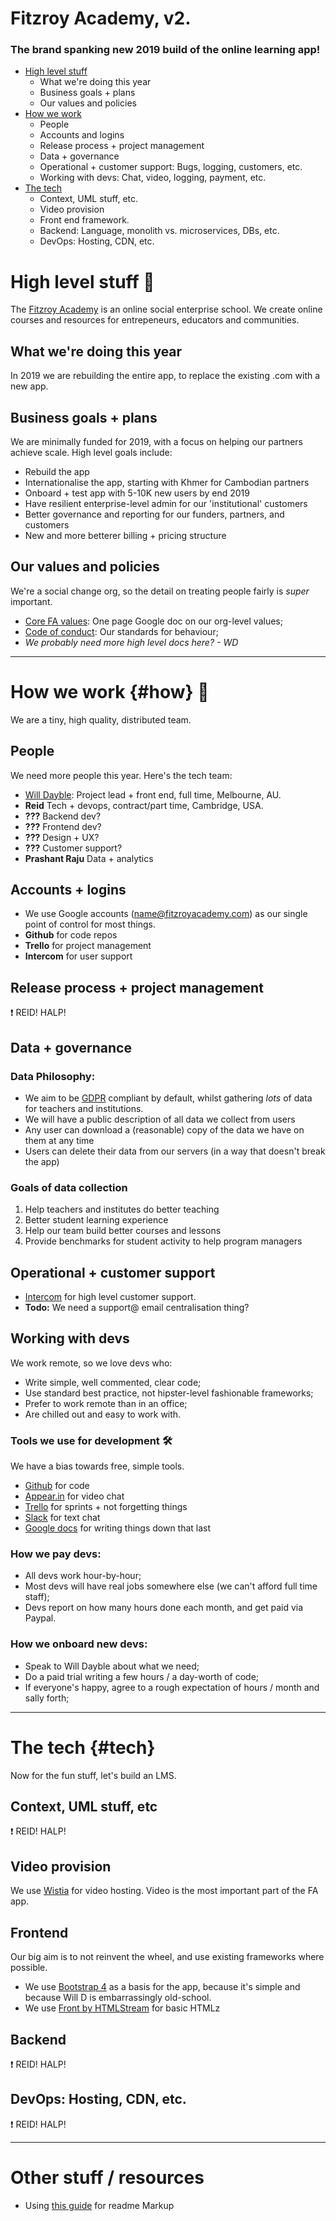 # Fitzroy Academy, v2.
### The brand spanking new 2019 build of the online learning app!

* [High level stuff](#high-level-stuff)
	* What we're doing this year
	* Business goals + plans
	* Our values and policies
* [How we work](#how)
	* People
	* Accounts and logins
	* Release process + project management
	* Data + governance
	* Operational + customer support: Bugs, logging, customers, etc.
	* Working with devs: Chat, video, logging, payment, etc.
* [The tech](#tech)
	* Context, UML stuff, etc.
	* Video provision
	* Front end framework. 
	* Backend: Language, monolith vs. microservices, DBs, etc.
	* DevOps: Hosting, CDN, etc.

# High level stuff 🥰

The [Fitzroy Academy](https://fitzroyacademy.com) is an online social enterprise school. We create online courses and resources for entrepeneurs, educators and communities.

## What we're doing this year

In 2019 we are rebuilding the entire app, to replace the existing .com with a new app.

## Business goals + plans

We are minimally funded for 2019, with a focus on helping our partners achieve scale. High level goals include:

* Rebuild the app
* Internationalise the app, starting with Khmer for Cambodian partners
* Onboard + test app with 5-10K new users by end 2019
* Have resilient enterprise-level admin for our 'institutional' customers
* Better governance and reporting for our funders, partners, and customers
* New and more betterer billing + pricing structure

## Our values and policies

We're a social change org, so the detail on treating people fairly is _super_ important.

* [Core FA values](https://docs.google.com/document/d/1yxG_t3YyqWMZkBnVSjN-I9gKSnDiy5q78N4uGndV-2s/edit#): One page Google doc on our org-level values;
* [Code of conduct](https://fitzroyacademy.com/conduct): Our standards for behaviour;
* _We probably need more high level docs here? - WD_

-------

# How we work {#how} 💬

We are a tiny, high quality, distributed team.

## People

We need more people this year. Here's the tech team:

* [Will Dayble](http://willdayble.com/): Project lead + front end, full time, Melbourne, AU.
* **Reid** Tech + devops, contract/part time, Cambridge, USA.
* **???** Backend dev?
* **???** Frontend dev?
* **???** Design + UX?
* **???** Customer support?
* **Prashant Raju** Data + analytics


## Accounts + logins

* We use Google accounts (name@fitzroyacademy.com) as our single point of control for most things.
* **Github** for code repos
* **Trello** for project management
* **Intercom** for user support

## Release process + project management

❗️ REID! HALP!

## Data + governance

### Data Philosophy:

* We aim to be [GDPR](https://eugdpr.org/) compliant by default, whilst gathering _lots_ of data for teachers and institutions.
* We will have a public description of all data we collect from users
* Any user can download a (reasonable) copy of the data we have on them at any time
* Users can delete their data from our servers (in a way that doesn't break the app)

### Goals of data collection

1. Help teachers and institutes do better teaching
2. Better student learning experience
3. Help our team build better courses and lessons
4. Provide benchmarks for student activity to help program managers

## Operational + customer support

* [Intercom](https://www.intercom.com/) for high level customer support.
* **Todo:** We need a support@ email centralisation thing?

## Working with devs

We work remote, so we love devs who:

* Write simple, well commented, clear code;
* Use standard best practice, not hipster-level fashionable frameworks;
* Prefer to work remote than in an office;
* Are chilled out and easy to work with.

### Tools we use for development 🛠

We have a bias towards free, simple tools.

* [Github](https://www.github.com) for code
* [Appear.in](https://appear.in/fitzroyacademy) for video chat 
* [Trello](https://trello.com) for sprints + not forgetting things
* [Slack](https://www.slack.com) for text chat
* [Google docs](https://www.google.com/docs/about/) for writing things down that last

### How we pay devs:

* All devs work hour-by-hour;
* Most devs will have real jobs somewhere else (we can't afford full time staff);
* Devs report on how many hours done each month, and get paid via Paypal.

### How we onboard new devs:

* Speak to Will Dayble about what we need;
* Do a paid trial writing a few hours / a day-worth of code;
* If everyone's happy, agree to a rough expectation of hours / month and sally forth;

-------

# The tech {#tech}

Now for the fun stuff, let's build an LMS.

## Context, UML stuff, etc 

❗️ REID! HALP!

## Video provision

We use [Wistia](https://wistia.com/) for video hosting. Video is the most important part of the FA app.

## Frontend

Our big aim is to not reinvent the wheel, and use existing frameworks where possible.

* We use [Bootstrap 4](https://getbootstrap.com/docs/4.0/getting-started/introduction/) as a basis for the app, because it's simple and because Will D is embarrassingly old-school.
* We use [Front by HTMLStream](http://bit.ly/front-template) for basic HTMLz

## Backend

❗️ REID! HALP!

## DevOps: Hosting, CDN, etc.

❗️ REID! HALP!

-------

# Other stuff / resources

* Using [this guide](https://github.com/tchapi/markdown-cheatsheet/blob/master/README.md) for readme Markup
